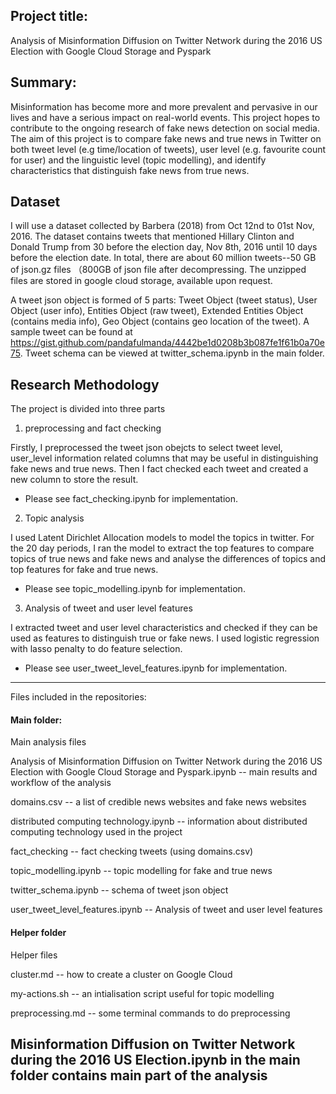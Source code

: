 ## Project title:
Analysis of Misinformation Diffusion on Twitter Network during the 2016 US Election with Google Cloud Storage and Pyspark
## Summary:
Misinformation has become more and more prevalent and pervasive in our lives and have a serious impact on real-world events. 
This project hopes to contribute to the ongoing research of fake news detection on social media. The aim of this project is to compare fake news and true news in Twitter on both tweet level (e.g time/location of tweets), user level (e.g. favourite count for user) and the linguistic level (topic modelling), and identify characteristics that distinguish fake news from true news.

## Dataset
I will use a dataset collected by Barbera (2018) from Oct 12nd to 01st Nov, 2016. The dataset contains tweets that mentioned Hillary Clinton and Donald Trump from 30 before the election day, Nov 8th, 2016 until 10 days before the election date. In total, there are about 60 million tweets--50 GB of json.gz files （800GB of json file after decompressing. The unzipped files are stored in google cloud storage, available upon request.

A tweet json object is formed of 5 parts: Tweet Object (tweet status), User Object (user info), Entities Object (raw tweet), Extended Entities Object (contains media info), Geo Object (contains geo location of the tweet). A sample tweet can be found at https://gist.github.com/pandafulmanda/4442be1d0208b3b087fe1f61b0a70e75. Tweet schema can be viewed at twitter_schema.ipynb in the main folder.

## Research Methodology

The project is divided into three parts

1. preprocessing and fact checking

Firstly, I preprocessed the tweet json obejcts to select tweet level, user_level information related columns that may be useful in distinguishing fake news and true news. Then I fact checked each tweet and created a new column to store the result. 
* Please see fact_checking.ipynb for implementation. 

2. Topic analysis

I used Latent Dirichlet Allocation models to model the topics in twitter. For the 20 day periods, I ran the model to extract the top features to compare topics of true news and fake news and analyse the differences of topics and top features for fake and true news.

* Please see topic_modelling.ipynb for implementation. 


3. Analysis of tweet and user level features

I extracted tweet and user level characteristics and checked if they can be used as features to distinguish true or fake news. I used logistic regression with lasso penalty to do feature selection.

* Please see user_tweet_level_features.ipynb for implementation. 


---
Files included in the repositories:

#### Main folder:
Main analysis files

Analysis of Misinformation Diffusion on Twitter Network during the 2016 US Election with Google Cloud Storage and Pyspark.ipynb -- main results and workflow of the analysis

domains.csv -- a list of credible news websites and fake news websites

distributed computing technology.ipynb -- information about distributed computing technology used in the project

fact_checking -- fact checking tweets (using domains.csv)

topic_modelling.ipynb -- topic modelling for fake and true news

twitter_schema.ipynb -- schema of tweet json object

user_tweet_level_features.ipynb -- Analysis of tweet and user level features

#### Helper folder
Helper files

cluster.md -- how to create a cluster on Google Cloud

my-actions.sh -- an intialisation script useful for topic modelling

preprocessing.md -- some terminal commands to do preprocessing


##  Misinformation Diffusion on Twitter Network during the 2016 US Election.ipynb in the main folder contains main part of the analysis

